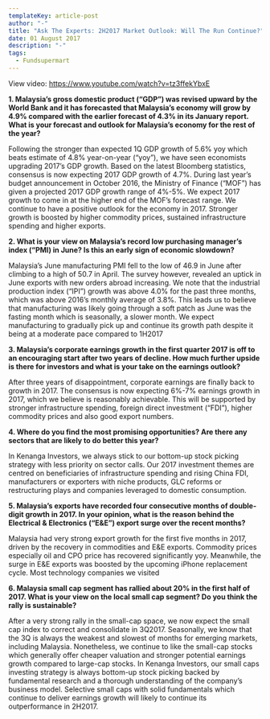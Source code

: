 ```yaml
---
templateKey: article-post
author: "-"
title: "Ask The Experts: 2H2017 Market Outlook: Will The Run Continue?"
date: 01 August 2017
description: "-"
tags:
  - Fundsupermart
---
```

View video: <https://www.youtube.com/watch?v=tz3ffekYbxE> </a>

<p><b>1. Malaysia’s gross domestic product (“GDP”) was revised upward by the World Bank and it
    has forecasted that Malaysia’s economy will grow by 4.9% compared with the earlier
    forecast of 4.3% in its January report. What is your forecast and outlook for Malaysia’s
    economy for the rest of the year?</b> </p>
  
<p>Following the stronger than expected 1Q GDP growth of 5.6% yoy which beats estimate of 4.8%
    year-on-year (“yoy”), we have seen economists upgrading 2017’s GDP growth. Based on the latest
    Bloomberg statistics, consensus is now expecting 2017 GDP growth of 4.7%. During last year’s
    budget announcement in October 2016, the Ministry of Finance (“MOF”) has given a projected 2017
    GDP growth range of 4%-5%. We expect 2017 growth to come in at the higher end of the MOF’s
    forecast range. We continue to have a positive outlook for the economy in 2017. Stronger growth is
    boosted by higher commodity prices, sustained infrastructure spending and higher exports.</p>

<p><b>2. What is your view on Malaysia’s record low purchasing manager’s index (“PMI) in June? Is
    this an early sign of economic slowdown?</b> </p>

<p>Malaysia’s June manufacturing PMI fell to the low of 46.9 in June after climbing to a high of 50.7 in
    April. The survey however, revealed an uptick in June exports with new orders abroad increasing.
    We note that the industrial production index (“IPI”) growth was above 4.0% for the past three
    months, which was above 2016’s monthly average of 3.8%. This leads us to believe that
    manufacturing was likely going through a soft patch as June was the fasting month which is
    seasonally, a slower month. We expect manufacturing to gradually pick up and continue its growth
    path despite it being at a moderate pace compared to 1H2017</p>

<p><b>3. Malaysia’s corporate earnings growth in the first quarter 2017 is off to an encouraging start
    after two years of decline. How much further upside is there for investors and what is your
    take on the earnings outlook?</b> </p>

<p>After three years of disappointment, corporate earnings are finally back to growth in 2017. The
    consensus is now expecting 6%-7% earnings growth in 2017, which we believe is reasonably
    achievable. This will be supported by stronger infrastructure spending, foreign direct investment
    (“FDI”), higher commodity prices and also good export numbers.</p>

<p><b>4. Where do you find the most promising opportunities? Are there any sectors that are likely to
    do better this year?</b> </p>

<p>In Kenanga Investors, we always stick to our bottom-up stock picking strategy with less priority on
    sector calls. Our 2017 investment themes are centred on beneficiaries of infrastructure spending
    and rising China FDI, manufacturers or exporters with niche products, GLC reforms or restructuring
    plays and companies leveraged to domestic consumption.</p>

<p><b>5. Malaysia’s exports have recorded four consecutive months of double-digit growth in 2017. In
    your opinion, what is the reason behind the Electrical & Electronics (“E&E”) export surge
    over the recent months?</b> </p>

<p>Malaysia had very strong export growth for the first five months in 2017, driven by the recovery in
    commodities and E&E exports. Commodity prices especially oil and CPO price has recovered
    significantly yoy. Meanwhile, the surge in E&E exports was boosted by the upcoming iPhone
    replacement cycle. Most technology companies we visited</p>

<p><b>6. Malaysia small cap segment has rallied about 20% in the first half of 2017. What is your view
    on the local small cap segment? Do you think the rally is sustainable?</b> </p>

<p>After a very strong rally in the small-cap space, we now expect the small cap index to correct and
    consolidate in 3Q2017. Seasonally, we know that the 3Q is always the weakest and slowest of
    months for emerging markets, including Malaysia. Nonetheless, we continue to like the small-cap
    stocks which generally offer cheaper valuation and stronger potential earnings growth compared to
    large-cap stocks. In Kenanga Investors, our small caps investing strategy is always bottom-up stock
    picking backed by fundamental research and a thorough understanding of the company’s business
    model. Selective small caps with solid fundamentals which continue to deliver earnings growth will
    likely to continue its outperformance in 2H2017.</p>

<!-- <ol type="1">
    <li><p><b>Malaysia’s gross domestic product (“GDP”) was revised upward by the World Bank and it
        has forecasted that Malaysia’s economy will grow by 4.9% compared with the earlier
        forecast of 4.3% in its January report. What is your forecast and outlook for Malaysia’s
        economy for the rest of the year?</b> </p>
      
    <p>Following the stronger than expected 1Q GDP growth of 5.6% yoy which beats estimate of 4.8%
        year-on-year (“yoy”), we have seen economists upgrading 2017’s GDP growth. Based on the latest
        Bloomberg statistics, consensus is now expecting 2017 GDP growth of 4.7%. During last year’s
        budget announcement in October 2016, the Ministry of Finance (“MOF”) has given a projected 2017
        GDP growth range of 4%-5%. We expect 2017 growth to come in at the higher end of the MOF’s
        forecast range. We continue to have a positive outlook for the economy in 2017. Stronger growth is
        boosted by higher commodity prices, sustained infrastructure spending and higher exports.</p>
    </li>
    <li><p><b>What is your view on Malaysia’s record low purchasing manager’s index (“PMI) in June? Is
        this an early sign of economic slowdown?</b> </p>
    
    <p>Malaysia’s June manufacturing PMI fell to the low of 46.9 in June after climbing to a high of 50.7 in
        April. The survey however, revealed an uptick in June exports with new orders abroad increasing.
        We note that the industrial production index (“IPI”) growth was above 4.0% for the past three
        months, which was above 2016’s monthly average of 3.8%. This leads us to believe that
        manufacturing was likely going through a soft patch as June was the fasting month which is
        seasonally, a slower month. We expect manufacturing to gradually pick up and continue its growth
        path despite it being at a moderate pace compared to 1H2017</p></li>

    <li><p><b>Malaysia’s corporate earnings growth in the first quarter 2017 is off to an encouraging start
        after two years of decline. How much further upside is there for investors and what is your
        take on the earnings outlook?</b> </p>
    
    <p>After three years of disappointment, corporate earnings are finally back to growth in 2017. The
        consensus is now expecting 6%-7% earnings growth in 2017, which we believe is reasonably
        achievable. This will be supported by stronger infrastructure spending, foreign direct investment
        (“FDI”), higher commodity prices and also good export numbers.</p></li>

    <li><p><b>Where do you find the most promising opportunities? Are there any sectors that are likely to
        do better this year?</b> </p>
    
    <p>In Kenanga Investors, we always stick to our bottom-up stock picking strategy with less priority on
        sector calls. Our 2017 investment themes are centred on beneficiaries of infrastructure spending
        and rising China FDI, manufacturers or exporters with niche products, GLC reforms or restructuring
        plays and companies leveraged to domestic consumption.</p></li>

    <li><p><b>Malaysia’s exports have recorded four consecutive months of double-digit growth in 2017. In
        your opinion, what is the reason behind the Electrical & Electronics (“E&E”) export surge
        over the recent months?</b> </p>
    
    <p>Malaysia had very strong export growth for the first five months in 2017, driven by the recovery in
        commodities and E&E exports. Commodity prices especially oil and CPO price has recovered
        significantly yoy. Meanwhile, the surge in E&E exports was boosted by the upcoming iPhone
        replacement cycle. Most technology companies we visited</p></li>

    <li><p><b>Malaysia small cap segment has rallied about 20% in the first half of 2017. What is your view
        on the local small cap segment? Do you think the rally is sustainable?</b> </p>
    
    <p>After a very strong rally in the small-cap space, we now expect the small cap index to correct and
        consolidate in 3Q2017. Seasonally, we know that the 3Q is always the weakest and slowest of
        months for emerging markets, including Malaysia. Nonetheless, we continue to like the small-cap
        stocks which generally offer cheaper valuation and stronger potential earnings growth compared to
        large-cap stocks. In Kenanga Investors, our small caps investing strategy is always bottom-up stock
        picking backed by fundamental research and a thorough understanding of the company’s business
        model. Selective small caps with solid fundamentals which continue to deliver earnings growth will
        likely to continue its outperformance in 2H2017.</p></li>
</ol> -->